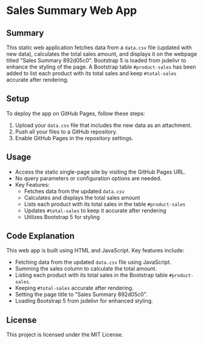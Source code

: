 # Sales Summary Web App

## Summary
This static web application fetches data from a `data.csv` file (updated with new data), calculates the total sales amount, and displays it on the webpage titled "Sales Summary 892d05c0". Bootstrap 5 is loaded from jsdelivr to enhance the styling of the page. A Bootstrap table `#product-sales` has been added to list each product with its total sales and keep `#total-sales` accurate after rendering.

## Setup
To deploy the app on GitHub Pages, follow these steps:
1. Upload your `data.csv` file that includes the new data as an attachment.
2. Push all your files to a GitHub repository.
3. Enable GitHub Pages in the repository settings.

## Usage
- Access the static single-page site by visiting the GitHub Pages URL.
- No query parameters or configuration options are needed.
- Key Features:
  - Fetches data from the updated `data.csv`
  - Calculates and displays the total sales amount
  - Lists each product with its total sales in the table `#product-sales`
  - Updates `#total-sales` to keep it accurate after rendering
  - Utilizes Bootstrap 5 for styling

## Code Explanation
This web app is built using HTML and JavaScript. Key features include:
- Fetching data from the updated `data.csv` file using JavaScript.
- Summing the sales column to calculate the total amount.
- Listing each product with its total sales in the Bootstrap table `#product-sales`.
- Keeping `#total-sales` accurate after rendering.
- Setting the page title to "Sales Summary 892d05c0".
- Loading Bootstrap 5 from jsdelivr for enhanced styling.

## License
This project is licensed under the MIT License.